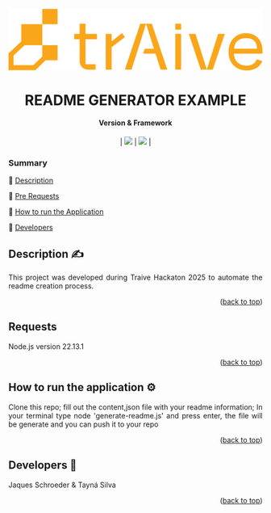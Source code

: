 
<a id="readme-top"></a>
<p align="center">
<img src ="assets/Traive_Logo_AI_Laranja.png"/>
</p>
<h1 align="center">README GENERATOR EXAMPLE</h1> 

  <h4 align="center"> Version & Framework </h4>
  <p align="center">
  | <img src="https://img.shields.io/badge/dynamic/json?url=https%3A%2F%2Fraw.githubusercontent.com%2FTaykazuhiro%2FREADME-templates%2Frefs%2Fheads%2Fmain%2Fcontent.json&query=%24.version&label=version"> | <img src="https://img.shields.io/badge/dynamic/json?url=https%3A%2F%2Fraw.githubusercontent.com%2FTaykazuhiro%2FREADME-templates%2Frefs%2Fheads%2Fmain%2Fcontent.json&query=%24.framework&label=version&color=%23faa61a"> |
</p>

  ### Summary 

:seedling: [Description](#Description)

:seedling: [Pre Requests](#requests)

:seedling: [How to run the Application](#How-to-run-the-application)

:seedling: [Developers](#developers)


## Description :writing_hand:

<p align="justify">
This project was developed during Traive Hackaton 2025 to automate the readme creation process. 
</p>
<p align="right">(<a href="#readme-top">back to top</a>)</p>

## Requests

<p align="justify">
  Node.js version 22.13.1 
</p>
<p align="right">(<a href="#readme-top">back to top</a>)</p>

## How to run the application :gear:

<p align="justify">
  Clone this repo; fill out the content,json file with your readme information; In your terminal type node 'generate-readme.js' and press enter, the file will be generate and you can push it to your repo 
</p>
<p align="right">(<a href="#readme-top">back to top</a>)</p>


## Developers :clap: 
 Jaques Schroeder & Tayná Silva 

<p align="right">(<a href="#readme-top">back to top</a>)</p>
